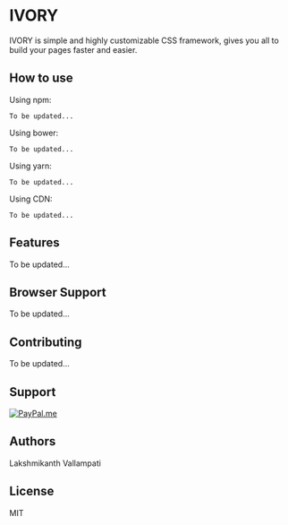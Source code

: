 # IVORY

IVORY is simple and highly customizable CSS framework, gives you all to build your pages faster and easier.

## How to use

Using npm:

```shell
To be updated...
```

Using bower:

```shell
To be updated...
```

Using yarn:

```shell
To be updated...
```

Using CDN:

```shell
To be updated...
```

## Features

To be updated...

## Browser Support

To be updated...

## Contributing

To be updated...


## Support

[![PayPal.me](https://img.shields.io/badge/paypal-donate-119fde.svg)](https://www.paypal.me/LakshmikanthV)


## Authors

Lakshmikanth Vallampati

## License

MIT

